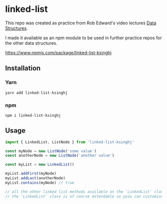 # linked-list

This repo was created as practice from Rob Edward's video lectures [Data Structures](https://www.youtube.com/watch?v=zgCnMvvw6Oo&list=PLpPXw4zFa0uKKhaSz87IowJnOTzh9tiBk&ab_channel=RobEdwards). 

I made it available as an npm module to be used in further practice repos for the other data structures. 

https://www.npmjs.com/package/linked-list-ksinghj

## Installation 

### Yarn

`yarn add linked-list-ksinghj`

### npm

`npm i linked-list-ksinghj`


## Usage 

```ts
import { LinkedList, ListNode } from 'linked-list-ksinghj'
```

```ts
const myNode = new ListNode('some value')
const anotherNode = new ListNode('another value')

const myList = new LinkedList()

myList.addFirst(myNode)
myList.addLast(anotherNode)
myList.contains(myNode) // true

// all the other linked list methods available on the `LinkedList` class
// the `LinkedList` class is of course extendable so yyou can customise for your needs.
```
